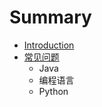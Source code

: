 # Summary

* [Introduction](README.md)
* [常见问题](chang_jian_wen_ti.md)
   * Java
   * 编程语言
   * Python

